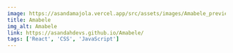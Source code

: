 ```yaml
---
image: https://asandamajola.vercel.app/src/assets/images/Amabele_preview.png
title: Amabele
img_alt: Amabele
link: https://asandahdevs.github.io/Amabele/
tags: ['React', 'CSS', 'JavaScript']
---
```

